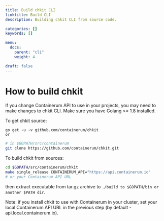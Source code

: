 ```yaml
---
title: Build chkit CLI
linktitle: Build CLI
description: Building chkit CLI from source code.

categories: []
keywords: []

menu:
  docs:
    parent: "cli"
    weight: 4

draft: false
---
```


# How to build chkit
If you change Containerum API to use in your projects, you may need to make changes to chkit CLI.
Make sure you have Golang >= 1.8 installed.

To get chkit source:

```
go get -u -v github.com/containerum/chkit
or
```

``` bash
# in $GOPATH/src/containerum
git clone https://github.com/containerum/chkit.git
```

To build chkit from sources:

``` bash
cd $GOPATH/src/containerum/chkit
make single_release CONTAINERUM_API="https://api.containerum.io"  
# or your Containerum API URL
```
then extract executable from tar.gz archive to ```./build to $GOPATH/bin or another $PATH dir```.

Note: if you install chkit to use with Containerum in your cluster, set your local Containerum API URL in the previous step (by default - api.local.containerum.io).
